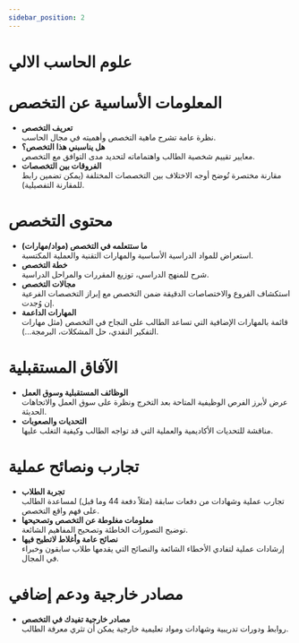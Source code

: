 ```yaml
---
sidebar_position: 2
---
```


# علوم الحاسب الالي

# المعلومات الأساسية عن التخصص
- **تعريف التخصص**  
  نظرة عامة تشرح ماهية التخصص وأهميته في مجال الحاسب.
- **هل يناسبني هذا التخصص؟**  
  معايير تقييم شخصية الطالب واهتماماته لتحديد مدى التوافق مع التخصص.
- **الفروقات بين التخصصات**  
  مقارنة مختصرة تُوضح أوجه الاختلاف بين التخصصات المختلفة (يمكن تضمين رابط للمقارنة التفصيلية).

# محتوى التخصص
- **ما ستتعلمه في التخصص (مواد/مهارات)**  
  استعراض للمواد الدراسية الأساسية والمهارات التقنية والعملية المكتسبة.
- **خطة التخصص**  
  شرح للمنهج الدراسي، توزيع المقررات والمراحل الدراسية.
- **مجالات التخصص**  
  استكشاف الفروع والاختصاصات الدقيقة ضمن التخصص مع إبراز التخصصات الفرعية إن وُجدت.
- **المهارات الداعمة**  
  قائمة بالمهارات الإضافية التي تساعد الطالب على النجاح في التخصص (مثل مهارات التفكير النقدي، حل المشكلات، البرمجة…).

# الآفاق المستقبلية
- **الوظائف المستقبلية وسوق العمل**  
  عرض لأبرز الفرص الوظيفية المتاحة بعد التخرج ونظرة على سوق العمل والاتجاهات الحديثة.
- **التحديات والصعوبات**  
  مناقشة للتحديات الأكاديمية والعملية التي قد تواجه الطالب وكيفية التغلب عليها.

# تجارب ونصائح عملية
- **تجربة الطلاب**  
  تجارب عملية وشهادات من دفعات سابقة (مثلاً دفعة 44 وما قبل) لمساعدة الطالب على فهم واقع التخصص.
- **معلومات مغلوطة عن التخصص وتصحيحها**  
  توضيح التصورات الخاطئة وتصحيح المفاهيم الشائعة.
- **نصائح عامة وأغلاط لاتطيح فيها**  
  إرشادات عملية لتفادي الأخطاء الشائعة والنصائح التي يقدمها طلاب سابقون وخبراء في المجال.

# مصادر خارجية ودعم إضافي
- **مصادر خارجية تفيدك في التخصص**  
  روابط ودورات تدريبية وشهادات ومواد تعليمية خارجية يمكن أن تثري معرفة الطالب.
